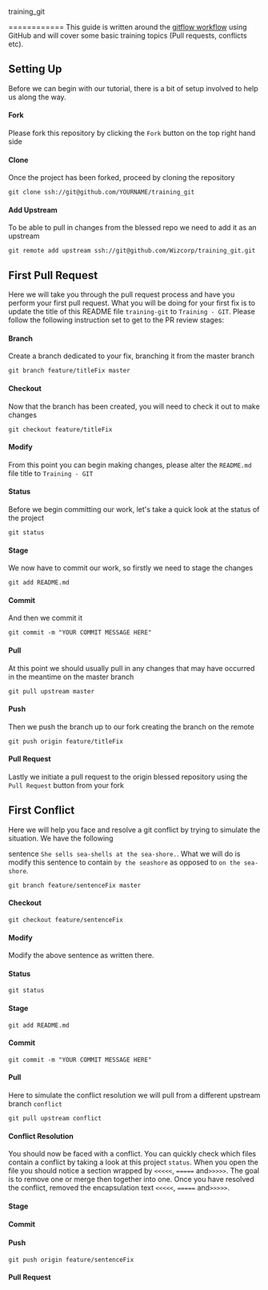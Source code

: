 training_git

============
This guide is written around the [gitflow workflow](http://nvie.com/posts/a-successful-git-branching-model/) using
GitHub and will cover some basic training topics (Pull requests, conflicts etc).


Setting Up
----------
Before we can begin with our tutorial, there is a bit of setup involved to help us along the way.

#### Fork
Please fork this repository by clicking the `Fork` button on the top right hand side

#### Clone
Once the project has been forked, proceed by cloning the repository

`git clone ssh://git@github.com/YOURNAME/training_git`

#### Add Upstream
To be able to pull in changes from the blessed repo we need to add it as an upstream

`git remote add upstream ssh://git@github.com/Wizcorp/training_git.git`


First Pull Request
------------------
Here we will take you through the pull request process and have you perform your first pull request. What you will be
doing for your first fix is to update the title of this README file `training-git` to `Training - GIT`. Please follow
the following instruction set to get to the PR review stages:

#### Branch
Create a branch dedicated to your fix, branching it from the master branch

`git branch feature/titleFix master`

#### Checkout
Now that the branch has been created, you will need to check it out to make changes

`git checkout feature/titleFix`

#### Modify
From this point you can begin making changes, please alter the `README.md` file title to `Training - GIT`

#### Status
Before we begin committing our work, let's take a quick look at the status of the project

`git status`

#### Stage
We now have to commit our work, so firstly we need to stage the changes

`git add README.md`

#### Commit
And then we commit it

`git commit -m "YOUR COMMIT MESSAGE HERE"`

#### Pull
At this point we should usually pull in any changes that may have occurred in the meantime on the master branch

`git pull upstream master`

#### Push
Then we push the branch up to our fork creating the branch on the remote

`git push origin feature/titleFix`

#### Pull Request
Lastly we initiate a pull request to the origin blessed repository using the `Pull Request` button from your fork


First Conflict
--------------
Here we will help you face and resolve a git conflict by trying to simulate the situation. We have the following

sentence `She sells sea-shells at the sea-shore.`. What we will do is modify this sentence to contain `by the seashore`
as opposed to `on the sea-shore`.

`git branch feature/sentenceFix master`

#### Checkout

`git checkout feature/sentenceFix`

#### Modify
Modify the above sentence as written there.
 
#### Status

`git status`

#### Stage

`git add README.md`

#### Commit

`git commit -m "YOUR COMMIT MESSAGE HERE"`

#### Pull
Here to simulate the conflict resolution we will pull from a different upstream branch `conflict`

`git pull upstream conflict`

#### Conflict Resolution
You should now be faced with a conflict. You can quickly check which files contain a conflict by taking a look at this
project `status`. When you open the file you should notice a section wrapped by `<<<<<`, `=====` and`>>>>>`. The goal is
to remove one or merge then together into one. Once you have resolved the conflict, removed the encapsulation text
`<<<<<`, `=====` and`>>>>>`.

#### Stage

#### Commit

#### Push

`git push origin feature/sentenceFix`

#### Pull Request
